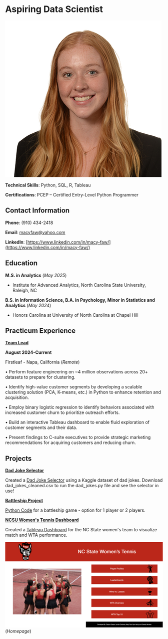 # Aspiring Data Scientist
![Macy Faw's Headshot](MSA-Headshot.jpg)

**Technical Skills**: Python, SQL, R, Tableau

**Certifications**: PCEP – Certified Entry-Level Python Programmer


## Contact Information

**Phone**: (910) 434-2418

**Email**: macyfaw@yahoo.com

**LinkedIn**: [https://www.linkedin.com/in/macy-faw/](https://www.linkedin.com/in/macy-faw/)


## Education
**M.S. in Analytics** (_May 2025_)

- Institute for Advanced Analytics, North Carolina State University, Raleigh, NC


**B.S. in Information Science, B.A. in Psychology, Minor in Statistics and Analytics** (_May 2024_)

- Honors Carolina at University of North Carolina at Chapel Hill

## Practicum Experience
<ins>**Team Lead**</ins>

**August 2024-Current**

Firstleaf	- Napa, California (_Remote_)

•	Perform feature engineering on ~4 million observations across 20+ datasets to prepare for clustering.

•	Identify high-value customer segments by developing a scalable clustering solution (PCA, K-means, etc.) in Python to enhance retention and acquisition.

•	Employ binary logistic regression to identify behaviors associated with increased customer churn to prioritize outreach efforts.

•	Build an interactive Tableau dashboard to enable fluid exploration of customer segments and their data.

•	Present findings to C-suite executives to provide strategic marketing recommendations for acquiring customers and reducing churn.


## Projects
<ins>**Dad Joke Selector**</ins>

Created a [Dad Joke Selector](dad-joke.py) using a Kaggle dataset of dad jokes. Download dad_jokes_cleaned.csv to run the dad_jokes.py file and see the selector in use! 


<ins>**Battleship Project**</ins>

[Python Code](battleship.py) for a battleship game - option for 1 player or 2 players. 


<ins>**NCSU Women's Tennis Dashboard**</ins>

Created a [Tableau Dashboard](https://public.tableau.com/app/profile/landon.docherty/viz/NCSUWomensTennis-3-2-2/HomePage) for the NC State women's team to visualize match and WTA performance. 

![Tennis Dashboard](dashboard.jpg)
(_Homepage_)


